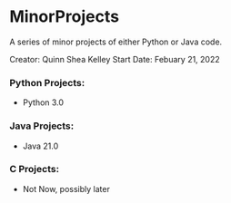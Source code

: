# MinorProjects
A series of minor projects of either Python or Java code. 

Creator: Quinn Shea Kelley
Start Date: Febuary 21, 2022

### Python Projects: 
- Python 3.0  

### Java Projects: 
- Java 21.0

### C Projects: 
- Not Now, possibly later
